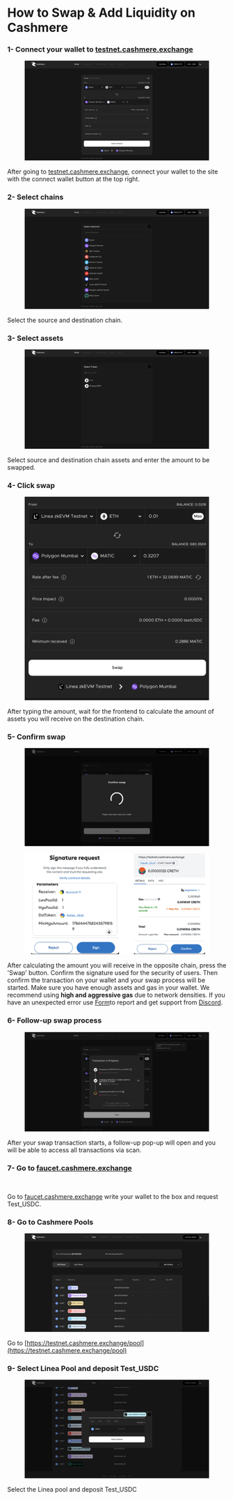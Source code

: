 # How to Swap & Add Liquidity on Cashmere

### 1- Connect your wallet to [testnet.cashmere.exchange](how-to-swap.md#1-connect-your-wallet-to-testnet.cashmere.exchange)

<figure><img src="../../assets/cashmere/swap11.png" alt=""><figcaption></figcaption></figure>

After going to [testnet.cashmere.exchange](how-to-swap.md#1-connect-your-wallet-to-testnet.cashmere.exchange), connect your wallet to the site with the connect wallet button at the top right.

### 2- Select chains

<figure><img src="../../assets/cashmere/select11.png" alt=""><figcaption></figcaption></figure>

Select the source and destination chain.

### 3- Select assets

<figure><img src="../../assets/cashmere/asset11.png" alt=""><figcaption></figcaption></figure>

Select source and destination chain assets and enter the amount to be swapped.

### 4- Click swap

<figure><img src="../../assets/cashmere/click.png" alt=""><figcaption></figcaption></figure>

After typing the amount, wait for the frontend to calculate the amount of assets you will receive on the destination chain.

### 5- Confirm swap

<figure><img src="../../assets/cashmere/confirm11.png" alt=""><figcaption></figcaption></figure>

<figure><img src="../../assets/cashmere/sign_approve.png" alt=""><figcaption></figcaption></figure>

After calculating the amount you will receive in the opposite chain, press the 'Swap' button. Confirm the signature used for the security of users. Then confirm the transaction on your wallet and your swap process will be started. Make sure you have enough assets and gas in your wallet. We recommend using **high and aggressive gas** due to network densities. If you have an unexpected error use [Form](https://forms.monday.com/forms/7d8708dec61b7a1bfda8a5b98b094427?r=euc1)to report and get support from [Discord](https://discord.gg/cashmerelabs).

### 6- Follow-up swap process

<figure><img src="../../assets/cashmere/followup.png" alt=""><figcaption></figcaption></figure>

After your swap transaction starts, a follow-up pop-up will open and you will be able to access all transactions via scan.

### 7- Go to [faucet.cashmere.exchange](https://faucet.cashmere.exchange)

<figure><img src="../../assets/cashmere/faucet.png" alt=""><figcaption></figcaption></figure>

Go to [faucet.cashmere.exchange](https://faucet.cashmere.exchange) write your wallet to the box and request Test\_USDC.

### 8- Go to Cashmere Pools

<figure><img src="../../assets/cashmere/pool.png" alt=""><figcaption></figcaption></figure>

Go to [https://testnet.cashmere.exchange/pool](https://testnet.cashmere.exchange/pool)

### 9- Select Linea Pool and deposit Test\_USDC

<figure><img src="../../assets/cashmere/LineaPool.png" alt=""><figcaption></figcaption></figure>

Select the Linea pool and deposit Test\_USDC

